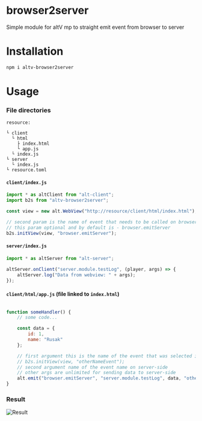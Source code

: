 # browser2server
Simple module for altV mp to straight emit event from browser to server

# Installation

```bash
npm i altv-browser2server
```

# Usage 

### File directories

```
resource:

└ client
  └ html
    ├ index.html
    └ app.js
  └ index.js
└ server
  └ index.js
└ resource.toml
```

#### `client/index.js`

```js
import * as altClient from "alt-client";
import b2s from "altv-browser2server";

const view = new alt.WebView("http://resource/client/html/index.html");

// second param is the name of event that needs to be called on browser to send server event
// this param optional and by default is - browser.emitServer
b2s.initView(view, "browser.emitServer");
```

#### `server/index.js`

```js
import * as altServer from "alt-server";

altServer.onClient("server.module.testLog", (player, args) => {
    altServer.log("Data from webview: " + args);
});
```

#### `client/html/app.js` (file linked to `index.html`)
```js

function someHandler() {
    // some code...

    const data = {
        id: 1,
        name: "Rusak"
    };

    // first argument this is the name of the event that was selected in function as the second argument (by default: "browser.emitServer")
    // b2s.initView(view, "otherNameEvent");
    // second argument name of the event name on server-side
    // other args are unlimited for sending data to server-side
    alt.emit("browser.emitServer", "server.module.testLog", data, "other args")
}
```

### Result
![Result](https://i.imgur.com/e9mVZxO.jpg)
